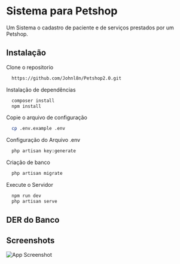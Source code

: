 
# Sistema para Petshop

Um Sistema o cadastro de paciente e de serviços prestados por um Petshop.




## Instalação
Clone o repositorio

```bash
  https://github.com/Johnl8n/Petshop2.0.git
```

Instalação de dependências

```bash
  composer install
  npm install
```

Copie o arquivo de configuração

```bash
  cp .env.example .env
```

Configuração do Arquivo .env

```bash
  php artisan key:generate
```

Criação de banco

```bash
  php artisan migrate
```

Execute o Servidor
```bash
  npm run dev
  php artisan serve
```







## DER do Banco

## Screenshots

![App Screenshot](/public/DER/DER.jpeg)

